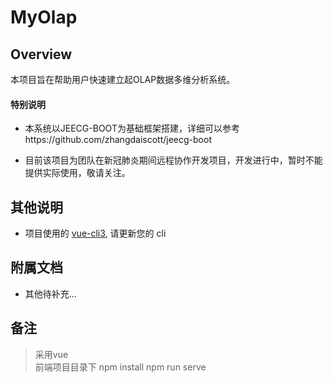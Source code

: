 MyOlap
====



Overview
----

本项目旨在帮助用户快速建立起OLAP数据多维分析系统。




#### 特别说明

- 本系统以JEECG-BOOT为基础框架搭建，详细可以参考https://github.com/zhangdaiscott/jeecg-boot

- 目前该项目为团队在新冠肺炎期间远程协作开发项目，开发进行中，暂时不能提供实际使用，敬请关注。




其他说明
----

- 项目使用的 [vue-cli3](https://cli.vuejs.org/guide/), 请更新您的 cli




附属文档
----

- 其他待补充...


备注
----

> 采用vue  
前端项目目录下 npm install 
npm run serve
